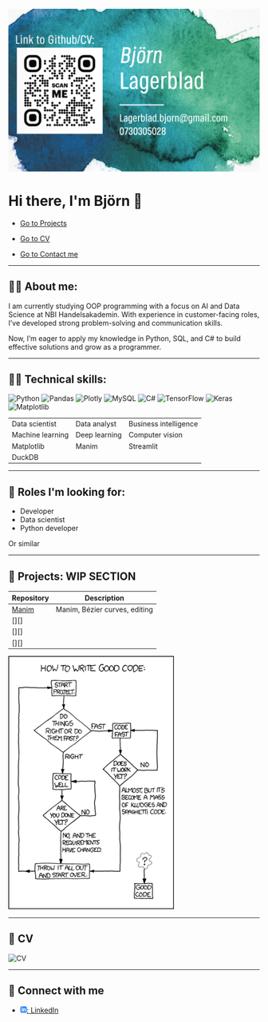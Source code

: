 ![front](assets/frontcard.png)

# Hi there, I'm Björn 👋


* [Go to Projects](#projects-wip-section)

* [Go to CV](#CV)

* [Go to Contact me](#contact-me)

---
## 🧑‍💼 About me:

I am currently studying OOP programming with a focus on AI and Data Science at NBI Handelsakademin. With experience in customer-facing roles, I’ve developed strong problem-solving and communication skills.

Now, I’m eager to apply my knowledge in Python, SQL, and C# to build effective solutions and grow as a programmer.



---

## 🧑‍💻 Technical skills:

![Python](https://img.shields.io/badge/python-3670A0?style=for-the-badge&logo=python&logoColor=ffdd54)
![Pandas](https://img.shields.io/badge/pandas-%23150458.svg?style=for-the-badge&logo=pandas&logoColor=white)
![Plotly](https://img.shields.io/badge/Plotly-%233F4F75.svg?style=for-the-badge&logo=plotly&logoColor=white)
![MySQL](https://img.shields.io/badge/mysql-4479A1.svg?style=for-the-badge&logo=mysql&logoColor=white)
![C#](https://img.shields.io/badge/c%23-%23239120.svg?style=for-the-badge&logo=csharp&logoColor=white)
![TensorFlow](https://img.shields.io/badge/TensorFlow-%23FF6F00.svg?style=for-the-badge&logo=TensorFlow&logoColor=white)
![Keras](https://img.shields.io/badge/Keras-%23D00000.svg?style=for-the-badge&logo=Keras&logoColor=white)
![Matplotlib](https://img.shields.io/badge/Matplotlib-%23ffffff.svg?style=for-the-badge&logo=Matplotlib&logoColor=black)




<table>
  <tr>
    <td>Data scientist</td>
    <td>Data analyst</td>
    <td>Business intelligence</td>
  </tr>
  <tr>
    <td>Machine learning</td>
    <td>Deep learning</td>
    <td>Computer vision</td>
  </tr>
  <tr>
    <td>Matplotlib</td>
    <td>Manim</td>
    <td>Streamlit</td>
  </tr>
  <tr>
    <td>DuckDB</td>
  </tr>
</table>

---

## 🔭 Roles I'm looking for:

* Developer
* Data scientist
* Python developer

Or similar 

---

<h2 id="projects-wip-section">💼 Projects: WIP SECTION</h2>

| Repository                     | Description                                                              |
| ------------------------------ | ------------------------------------------------------------------------ |
| [Manim][manim]                 | Manim, Bézier curves, editing                                             |
| [][]                           |  |
| [][]                           |  |
| [][]                           |  |

[manim]: https://github.com/Markofbear/ManimTraining

![xkcd](assets/good_code_xkcd.png)

---
<h2 id="CV">📓 CV</h2>

![CV](assets/BjörnLagerbladCV2024.png)

---

<h2 id="contact-me">🤝 Connect with me</h2>

- [![linkedIn icon](assets/linkedIn-icon.png): LinkedIn][linkedin]

[linkedin]: https://www.linkedin.com/in/bj%C3%B6rn-lagerblad-81890858/

